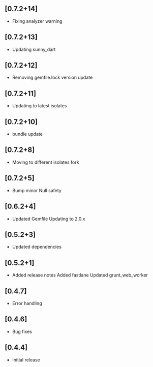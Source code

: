 ## [0.7.2+14]
 * Fixing analyzer warning

## [0.7.2+13]
 * Updating sunny_dart

## [0.7.2+12]
 * Removing gemfile.lock
version update

## [0.7.2+11]
 * Updating to latest isolates

## [0.7.2+10]
 * bundle update

## [0.7.2+8]
 * Moving to different isolates fork

## [0.7.2+5]
 * Bump minor
Null safety

## [0.6.2+4]
 * Updated Gemfile
Updating to 2.0.x

## [0.5.2+3]
 * Updated dependencies

## [0.5.2+1]
 * Added release notes
Added fastlane
Updated grunt_web_worker

## [0.4.7]

* Error handling
 
## [0.4.6] 
 
* Bug fixes


## [0.4.4] 
 
* Initial release


